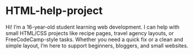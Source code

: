 # HTML-help-project
Hi! I’m a 16-year-old student learning web development. I can help with small HTML/CSS projects like recipe pages, travel agency layouts, or FreeCodeCamp-style tasks. Whether you need a quick fix or a clean and simple layout, I’m here to support beginners, bloggers, and small websites.
